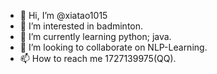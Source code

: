 - 👋 Hi, I’m @xiatao1015
- 👀 I’m interested in badminton.
- 🌱 I’m currently learning python; java.
- 💞️ I’m looking to collaborate on NLP-Learning.
- 📫 How to reach me 1727139975(QQ).

<!---
xiatao1015/xiatao1015 is a ✨ special ✨ repository because its `README.md` (this file) appears on your GitHub profile.
You can click the Preview link to take a look at your changes.
--->
